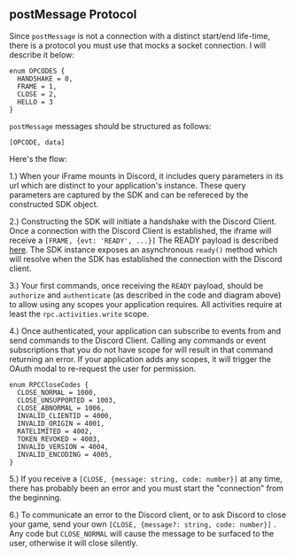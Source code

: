 ## postMessage Protocol

Since `postMessage` is not a connection with a distinct start/end life-time, there is a protocol you must use that mocks a socket connection. I will describe it below:

```
enum OPCODES {
  HANDSHAKE = 0,
  FRAME = 1,
  CLOSE = 2,
  HELLO = 3
}
```

`postMessage` messages should be structured as follows:

`[OPCODE, data]`

Here&#39;s the flow:

1.) When your iFrame mounts in Discord, it includes query parameters in its url which are distinct to your application's instance. These query parameters are captured by the SDK and can be refereced by the constructed SDK object.

2.) Constructing the SDK will initiate a handshake with the Discord Client. Once a connection with the Discord Client is established, the iframe will receive a `[FRAME, {evt: 'READY', ...}]` The READY payload is described [here](https://discord.com/developers/docs/topics/rpc#ready). The SDK instance exposes an asynchronous `ready()` method which will resolve when the SDK has established the connection with the Discord client.

3.) Your first commands, once receiving the `READY` payload, should be `authorize` and `authenticate` (as described in the code and diagram above) to allow using any scopes your application requires. All activities require at least the `rpc.activities.write` scope.

4.) Once authenticated, your application can subscribe to events from and send commands to the Discord Client. Calling any commands or event subscriptions that you do not have scope for will result in that command returning an error. If your application adds any scopes, it will trigger the OAuth modal to re-request the user for permission.

```
enum RPCCloseCodes {
  CLOSE_NORMAL = 1000,
  CLOSE_UNSUPPORTED = 1003,
  CLOSE_ABNORMAL = 1006,
  INVALID_CLIENTID = 4000,
  INVALID_ORIGIN = 4001,
  RATELIMITED = 4002,
  TOKEN_REVOKED = 4003,
  INVALID_VERSION = 4004,
  INVALID_ENCODING = 4005,
}
```

5.) If you receive a `[CLOSE, {message: string, code: number}]` at any time, there has probably been an error and you must start the &quot;connection&quot; from the beginning.

6.) To communicate an error to the Discord client, or to ask Discord to close your game, send your own `[CLOSE, {message?: string, code: number}]` . Any code but `CLOSE_NORMAL` will cause the message to be surfaced to the user, otherwise it will close silently.
